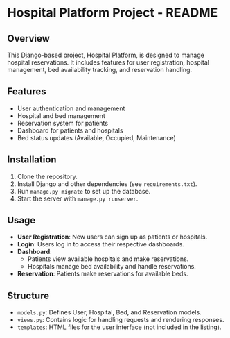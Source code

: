 # Hospital Platform Project - README

## Overview
This Django-based project, Hospital Platform, is designed to manage hospital reservations. It includes features for user registration, hospital management, bed availability tracking, and reservation handling.

## Features
- User authentication and management
- Hospital and bed management
- Reservation system for patients
- Dashboard for patients and hospitals
- Bed status updates (Available, Occupied, Maintenance)

## Installation
1. Clone the repository.
2. Install Django and other dependencies (see `requirements.txt`).
3. Run `manage.py migrate` to set up the database.
4. Start the server with `manage.py runserver`.

## Usage
- **User Registration**: New users can sign up as patients or hospitals.
- **Login**: Users log in to access their respective dashboards.
- **Dashboard**: 
  - Patients view available hospitals and make reservations.
  - Hospitals manage bed availability and handle reservations.
- **Reservation**: Patients make reservations for available beds.

## Structure
- `models.py`: Defines User, Hospital, Bed, and Reservation models.
- `views.py`: Contains logic for handling requests and rendering responses.
- `templates`: HTML files for the user interface (not included in the listing).

